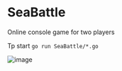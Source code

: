# SeaBattle
Online console game for two players


Tp start `go run SeaBattle/*.go`

![image](https://user-images.githubusercontent.com/94842625/200892341-0658fdab-759c-40d8-aad9-96d95ad2c434.png)
